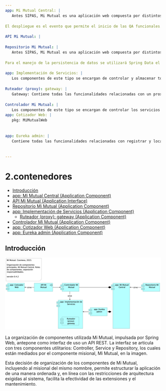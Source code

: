 ```yaml
---
app: Mi Mutual Central: |
   Antes SIPAS, Mi Mutual es una aplicación web compuesta por distintos módulos de software con arreglo a todas las actividades necesarias que soportan la operación de los productos y servicios que ofrece la Unidad de Solidaridad y Seguros de la Cooperativa.

El despliegue es el evento que permite el inicio de las QA funcionales.

API Mi Mutual: |
   
Repositorio Mi Mutual: |
   Antes SIPAS, Mi Mutual es una aplicación web compuesta por distintos módulos de software con arreglo a todas las actividades necesarias que soportan la operación de los productos y servicios que ofrece la Unidad de Solidaridad y Seguros de la Cooperativa.

Para el manejo de la persistencia de datos se utilizará Spring Data el cual se apoya en la especificación de JPA y en la implementación de HIBERNATE además de complementar esta capa de persistencia con nuevas funcionalidades que facilitan el acceso a datos.

app: Implementación de Servicios: |
   Los componentes de este tipo se encargan de controlar y almacenar toda la lógica del negocio, validaciones y todo lo referente a procesamiento de datos.

Ruteador (proxy): gateway: |
   Gateway: Contiene todas las funcionalidades relacionadas con un proxy inverso que reenvía las llamadas relevantes a otros servicios.

Controlador Mi Mutual: |
   Los componentes de este tipo se encargan de controlar los servicios rest de la aplicación, además en estos componentes se define la forma como se reciben y envían los datos de los servicios rest y la seguridad de cada uno de los métodos.
app: Cotizador Web: |
   pkg: MiMutualWeb


app: Eureka admin: |
   Contiene todas las funcionalidades relacionadas con registrar y localizar microservicios existentes, informar de su localización, su estado y datos relevantes de cada uno de ellos.


---
```



# 2.contenedores

* [Introducción](#Introducción)
* [app: Mi Mutual Central (Application Component)](#app:-mi-mutual-central-application-component)
* [API Mi Mutual (Application Interface)](#api-mi-mutual-application-interface)
* [Repositorio Mi Mutual (Application Component)](#repositorio-mi-mutual-application-component)
* [app: Implementación de Servicios (Application Component)](#app:-implementación-de-servicios-application-component)
  * [Ruteador (proxy): gateway (Application Component)](#ruteador-proxy:-gateway-application-component)
* [Controlador Mi Mutual (Application Component)](#controlador-mi-mutual-application-component)
* [app: Cotizador Web (Application Component)](#app:-cotizador-web-application-component)
* [app: Eureka admin (Application Component)](#app:-eureka-admin-application-component)

## Introducción

![2.contenedores][02.prop.contenedores]

La organización de componentes utilizada Mi Mutual, impulsada por Spring Web, antepone como interfaz de uso un API REST. La interfaz se articula con tres componentes utilitarios: Controller, Service y Repository, los cuales están mediados por el componente misional, Mi Mutual, en la imagen. 

Esta decisión de organización de los componentes de Mi Mutual, incluyendo al misional del mismo nomnbre, permite estructurar la aplicación de una manera ordenada y, en línea con las restricciones de arquitectura exigidas al sistema, facilita la efectividad de las extensiones y el mantenimiento.






[02.prop.contenedores]: 02.prop.contenedores.png
[^1]: Generated: Mon Jul 22 2024 17:12:21 GMT-0500 (COT)
